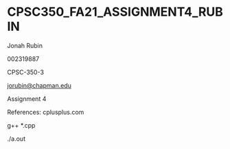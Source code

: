 # CPSC350_FA21_ASSIGNMENT4_RUBIN

Jonah Rubin

002319887

CPSC-350-3

jorubin@chapman.edu

Assignment 4

References: cplusplus.com

g++ *.cpp

./a.out 
